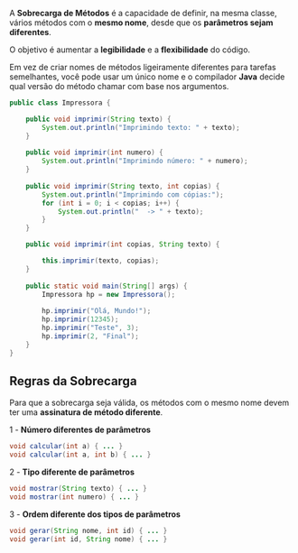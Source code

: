 A **Sobrecarga de Métodos** é a capacidade de definir, na mesma classe, vários métodos com o **mesmo nome**, desde que os **parâmetros sejam diferentes**.

O objetivo é aumentar a **legibilidade** e a **flexibilidade** do código.

Em vez de criar nomes de métodos ligeiramente diferentes para tarefas semelhantes, você pode usar um único nome e o compilador **Java** decide qual versão do método chamar com base nos argumentos.

```Java
public class Impressora {

    public void imprimir(String texto) {
        System.out.println("Imprimindo texto: " + texto);
    }
    
    public void imprimir(int numero) {
        System.out.println("Imprimindo número: " + numero);
    }
    
    public void imprimir(String texto, int copias) {
        System.out.println("Imprimindo com cópias:");
        for (int i = 0; i < copias; i++) {
            System.out.println("  -> " + texto);
        }
    }

    public void imprimir(int copias, String texto) {

        this.imprimir(texto, copias); 
    }
    
    public static void main(String[] args) {
        Impressora hp = new Impressora();
        
        hp.imprimir("Olá, Mundo!"); 
        hp.imprimir(12345);
        hp.imprimir("Teste", 3);
        hp.imprimir(2, "Final");
    }
}
```

## Regras da Sobrecarga

Para que a sobrecarga seja válida, os métodos com o mesmo nome devem ter uma **assinatura de método diferente**.

1 - **Número diferentes de parâmetros**

```Java
void calcular(int a) { ... }
void calcular(int a, int b) { ... }
```

2 - **Tipo diferente de parâmetros**
```Java
void mostrar(String texto) { ... }
void mostrar(int numero) { ... }
```

3 - **Ordem diferente dos tipos de parâmetros**
```Java
void gerar(String nome, int id) { ... }
void gerar(int id, String nome) { ... }
```